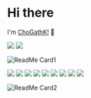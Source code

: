 # Hi there

I'm [ChoGathK!](https://github.com/ChoGathK/blogs) 👋

[![](https://img.shields.io/badge/Chogath-blogs-0ab9e6)](https://github.com/ChoGathK/blogs)
[![](https://img.shields.io/badge/Chogath-v2ex-DCDCDC)](https://www.v2ex.com/member/chogath)

![ReadMe Card1](https://github-readme-stats.vercel.app/api?username=ChoGathK&count_private=true&show_icons=true)

[![](https://img.shields.io/badge/TypeScript-Node.js-C0FF3E)](https://nodejs.org/en)
[![](https://img.shields.io/badge/TypeScript-Nest.js-FF6A6A)](https://nestjs.com/)
[![](https://img.shields.io/badge/TypeScript-Vue.js-54FF9F)](https://cn.vuejs.org/)
[![](https://img.shields.io/badge/JavaScript-Koa-FFF68F)](https://koajs.com/)
[![](https://img.shields.io/badge/JavaScript-Express-8B658B)](https://stores.express.com/)
[![](https://img.shields.io/badge/JavaScript-CocosCreator-98F5FF)](https://www.cocos.com/creator)
[![](https://img.shields.io/badge/JavaScript-uniapp-F8F8FF)](https://uniapp.dcloud.io/)
[![](https://img.shields.io/badge/Golang-Golang-00BFFF)](https://golang.org/)
[![](https://img.shields.io/badge/Rust-Rust-FA8072)](https://www.rust-lang.org/)

![ReadMe Card2](https://github-readme-stats.vercel.app/api/top-langs/?username=ChoGathK&layout=compact)
